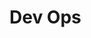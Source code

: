 <!-- MD_HOPPER: ID: my-gadgetry-dev-ops -->
<!-- MD_HOPPER: TITLE: Dev Ops -->
<!-- MD_HOPPER: OUTPUT: README.md -->
# Dev Ops

<!-- MD_HOPPER: BEGIN_DEFINE_LINKS: -->

<!-- MD_HOPPER: END_DEFINE_LINKS: -->
